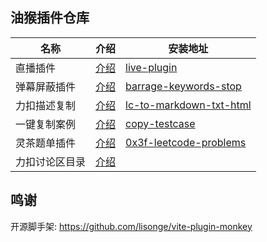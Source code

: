

## 油猴插件仓库




| 名称 | 介绍 | 安装地址 |
|------|------|-----|
| 直播插件| [介绍](https://wuxin0011.github.io/tampermonkey-script/plugins/live-plugins.html) |  [live-plugin](https://greasyfork.org//zh-CN/scripts/449261-%E7%9B%B4%E6%92%AD%E6%8F%92%E4%BB%B6)   |
| 弹幕屏蔽插件| [介绍](https://wuxin0011.github.io/tampermonkey-script/plugins/barrage-keywords-stop.html) |  [barrage-keywords-stop](https://greasyfork.org//zh-CN/scripts/475878-barrage-keywords-stop)   |
| 力扣描述复制 | [介绍](https://wuxin0011.github.io/tampermonkey-script/plugins/lc-to-markdown-txt-html.html) |  [lc-to-markdown-txt-html](https://greasyfork.org//zh-CN/scripts/491969-lc-to-markdown-txt-html/)   |
| 一键复制案例 | [介绍](https://wuxin0011.github.io/tampermonkey-script/plugins/copy-testcase.html) |  [copy-testcase](./copy-testcase/copy-testcase.js)   |
| 灵茶题单插件 | [介绍](https://wuxin0011.github.io/tampermonkey-script/plugins/0x3f-problem-solution.html) |  [0x3f-leetcode-problems](https://greasyfork.org//zh-CN/scripts/501134-0x3f-problem-solution)   |
| 力扣讨论区目录 | [介绍](https://scriptcat.org/zh-CN/script-show-page/4374)






## 鸣谢



开源脚手架: https://github.com/lisonge/vite-plugin-monkey
